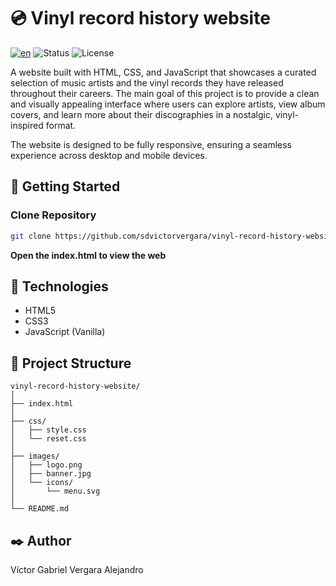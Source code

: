 # 💿 Vinyl record history website
[![en](https://img.shields.io/badge/lang-en-red.svg)](README.md)
![Status](https://img.shields.io/badge/status-in%20development-yellow.svg)
![License](https://img.shields.io/badge/licencia-MIT-green)


A website built with HTML, CSS, and JavaScript that showcases a curated selection of music artists and the vinyl records they have released throughout their careers. The main goal of this project is to provide a clean and visually appealing interface where users can explore artists, view album covers, and learn more about their discographies in a nostalgic, vinyl-inspired format.

The website is designed to be fully responsive, ensuring a seamless experience across desktop and mobile devices.

## 🚀 Getting Started 
### Clone Repository
```bash
git clone https://github.com/sdvictorvergara/vinyl-record-history-website
```
**Open the index.html to view the web**

## 🧩 Technologies
- HTML5
- CSS3
- JavaScript (Vanilla)

## 📂 Project Structure
````
vinyl-record-history-website/
│
├── index.html
│
├── css/
│   ├── style.css           
│   └── reset.css          
│
├── images/
│   ├── logo.png            
│   ├── banner.jpg          
│   └── icons/              
│       └── menu.svg
│
└── README.md
````

## ✒️ Author
Víctor Gabriel Vergara Alejandro